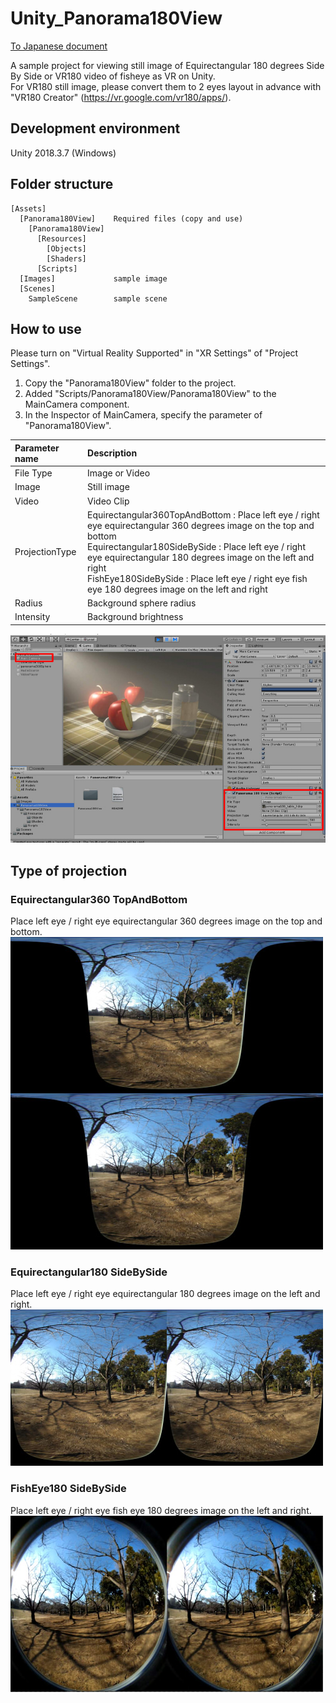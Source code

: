 # Unity_Panorama180View

[To Japanese document](README_jp.md)

A sample project for viewing still image of Equirectangular 180 degrees Side By Side or VR180 video of fisheye as VR on Unity.    
For VR180 still image, please convert them to 2 eyes layout in advance with "VR180 Creator" (https://vr.google.com/vr180/apps/).    

## Development environment

Unity 2018.3.7 (Windows)     

## Folder structure

    [Assets]    
      [Panorama180View]    Required files (copy and use)    
        [Panorama180View]
          [Resources]
            [Objects]
            [Shaders]
          [Scripts]
      [Images]             sample image
      [Scenes]
        SampleScene        sample scene    

## How to use

Please turn on "Virtual Reality Supported" in "XR Settings" of "Project Settings".    

1. Copy the "Panorama180View" folder to the project.    
2. Added "Scripts/Panorama180View/Panorama180View" to the MainCamera component.    
3. In the Inspector of MainCamera, specify the parameter of "Panorama180View".    

| Parameter name| Description |
| :--- | :--- |
|File Type|Image or Video |
|Image|Still image|
|Video|Video Clip|
|ProjectionType|Equirectangular360TopAndBottom : Place left eye / right eye equirectangular 360 degrees image on the top and bottom<br>Equirectangular180SideBySide : Place left eye / right eye equirectangular 180 degrees image on the left and right<br>FishEye180SideBySide : Place left eye / right eye fish eye 180 degrees image on the left and right<br>|
|Radius|Background sphere radius|
|Intensity|Background brightness|

![img00](images/p180view_img_00.jpg)    

## Type of projection

### Equirectangular360 TopAndBottom

Place left eye / right eye equirectangular 360 degrees image on the top and bottom.    
![img01](images/background_vr180_type_01.jpg)    

### Equirectangular180 SideBySide

Place left eye / right eye equirectangular 180 degrees image on the left and right.    
![img02](images/background_vr180_type_02.jpg)    

### FishEye180 SideBySide

Place left eye / right eye fish eye 180 degrees image on the left and right.    
![img03](images/background_vr180_type_03.jpg)    


